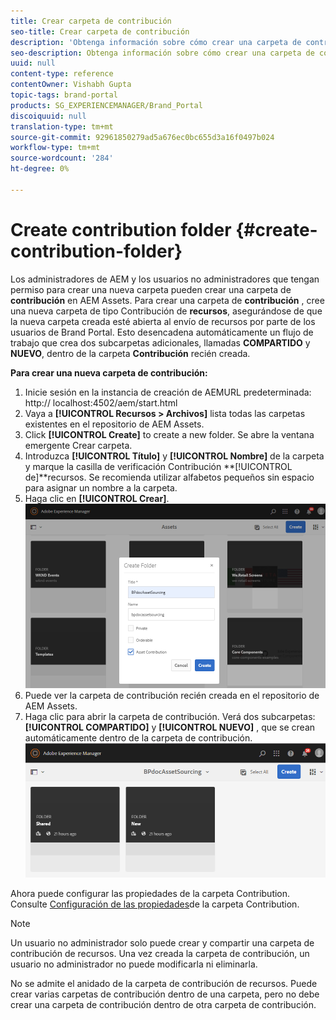 ```yaml
---
title: Crear carpeta de contribución
seo-title: Crear carpeta de contribución
description: 'Obtenga información sobre cómo crear una carpeta de contribución en AEM Assets. '
seo-description: Obtenga información sobre cómo crear una carpeta de contribución en AEM Assets.
uuid: null
content-type: reference
contentOwner: Vishabh Gupta
topic-tags: brand-portal
products: SG_EXPERIENCEMANAGER/Brand_Portal
discoiquuid: null
translation-type: tm+mt
source-git-commit: 92961850279ad5a676ec0bc655d3a16f0497b024
workflow-type: tm+mt
source-wordcount: '284'
ht-degree: 0%

---
```



# Create contribution folder {#create-contribution-folder}

Los administradores de AEM y los usuarios no administradores que tengan permiso para crear una nueva carpeta pueden crear una carpeta de **contribución** en AEM Assets.
Para crear una carpeta de **contribución** , cree una nueva carpeta de tipo Contribución de **recursos**, asegurándose de que la nueva carpeta creada esté abierta al envío de recursos por parte de los usuarios de Brand Portal.  Esto desencadena automáticamente un flujo de trabajo que crea dos subcarpetas adicionales, llamadas **COMPARTIDO** y **NUEVO**, dentro de la carpeta **Contribución** recién creada.

**Para crear una nueva carpeta de contribución:**
1. Inicie sesión en la instancia de creación de AEMURL predeterminada: http:// localhost:4502/aem/start.html
1. Vaya a **[!UICONTROL Recursos > Archivos]** lista todas las carpetas existentes en el repositorio de AEM Assets.
1. Click **[!UICONTROL Create]** to create a new folder. Se abre la ventana emergente Crear carpeta.
1. Introduzca **[!UICONTROL Título]** y **[!UICONTROL Nombre]** de la carpeta y marque la casilla de verificación Contribución **[!UICONTROL de]**recursos.
Se recomienda utilizar alfabetos pequeños sin espacio para asignar un nombre a la carpeta.
1. Haga clic en **[!UICONTROL Crear]**.
   ![](assets/create-contribution-folder.png)
1. Puede ver la carpeta de contribución recién creada en el repositorio de AEM Assets.
1. Haga clic para abrir la carpeta de contribución. Verá dos subcarpetas:**[!UICONTROL COMPARTIDO]** y **[!UICONTROL NUEVO]** , que se crean automáticamente dentro de la carpeta de contribución.\
   ![](assets/contribution-folder.png)

Ahora puede configurar las propiedades de la carpeta Contribution. Consulte [Configuración de las propiedades](brand-portal-configure-contribution-folder-properties.md)de la carpeta Contribution.

>[!NOTE]
>
>Un usuario no administrador solo puede crear y compartir una carpeta de contribución de recursos. Una vez creada la carpeta de contribución, un usuario no administrador no puede modificarla ni eliminarla.
>
>No se admite el anidado de la carpeta de contribución de recursos. Puede crear varias carpetas de contribución dentro de una carpeta, pero no debe crear una carpeta de contribución dentro de otra carpeta de contribución.

